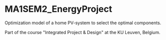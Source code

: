 # MA1SEM2_EnergyProject
Optimization model of a home PV-system to select the optimal components. 

Part of the course "Integrated Project & Design" at the KU Leuven, Belgium.
